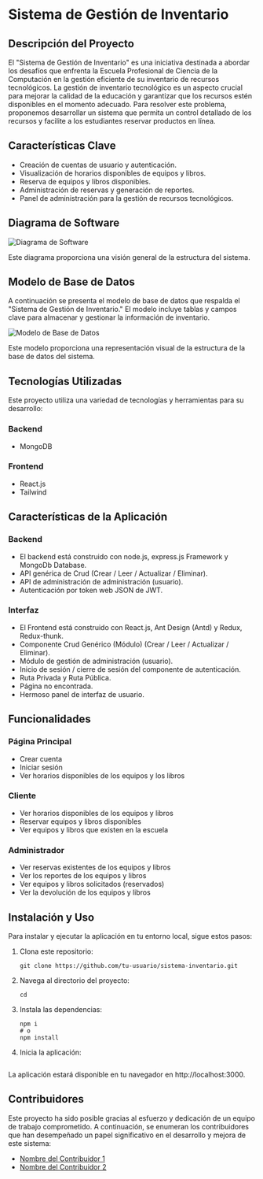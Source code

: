 # Sistema de Gestión de Inventario

## Descripción del Proyecto

El "Sistema de Gestión de Inventario" es una iniciativa destinada a abordar los desafíos que enfrenta la Escuela Profesional de Ciencia de la Computación en la gestión eficiente de su inventario de recursos tecnológicos. La gestión de inventario tecnológico es un aspecto crucial para mejorar la calidad de la educación y garantizar que los recursos estén disponibles en el momento adecuado. Para resolver este problema, proponemos desarrollar un sistema que permita un control detallado de los recursos y facilite a los estudiantes reservar productos en línea.

## Características Clave

- Creación de cuentas de usuario y autenticación.
- Visualización de horarios disponibles de equipos y libros.
- Reserva de equipos y libros disponibles.
- Administración de reservas y generación de reportes.
- Panel de administración para la gestión de recursos tecnológicos.

## Diagrama de Software
![Diagrama de Software](enlace-a-la-imagen-o-ruta-del-archivo)

Este diagrama proporciona una visión general de la estructura del sistema.

## Modelo de Base de Datos

A continuación se presenta el modelo de base de datos que respalda el "Sistema de Gestión de Inventario." El modelo incluye tablas y campos clave para almacenar y gestionar la información de inventario.

![Modelo de Base de Datos](enlace-a-la-imagen-del-modelo-o-ruta-del-archivo)

Este modelo proporciona una representación visual de la estructura de la base de datos del sistema.


## Tecnologías Utilizadas

Este proyecto utiliza una variedad de tecnologías y herramientas para su desarrollo:

### Backend

- MongoDB


### Frontend

- React.js
- Tailwind

## Características de la Aplicación

### Backend

- El backend está construido con node.js, express.js Framework y MongoDb Database.
- API genérica de Crud (Crear / Leer / Actualizar / Eliminar).
- API de administración de administración (usuario).
- Autenticación por token web JSON de JWT.

### Interfaz

- El Frontend está construido con React.js, Ant Design (Antd) y Redux, Redux-thunk.
- Componente Crud Genérico (Módulo) (Crear / Leer / Actualizar / Eliminar).
- Módulo de gestión de administración (usuario).
- Inicio de sesión / cierre de sesión del componente de autenticación.
- Ruta Privada y Ruta Pública.
- Página no encontrada.
- Hermoso panel de interfaz de usuario.


## Funcionalidades
### Página Principal
- Crear cuenta
- Iniciar sesión
- Ver horarios disponibles de los equipos y los libros 

### Cliente
- Ver horarios disponibles de los equipos y libros
- Reservar equipos y libros disponibles
- Ver equipos y libros que existen en la escuela

### Administrador
- Ver reservas existentes de los equipos y libros
- Ver los reportes de los equipos y libros
- Ver equipos y libros solicitados (reservados)
- Ver la devolución de los equipos y libros

## Instalación y Uso

Para instalar y ejecutar la aplicación en tu entorno local, sigue estos pasos:

1. Clona este repositorio:
   ```
   git clone https://github.com/tu-usuario/sistema-inventario.git
   ```
2. Navega al directorio del proyecto:
   ```
   cd 
   ```
3. Instala las dependencias:
   ```
   npm i
   # o
   npm install
   ```
4. Inicia la aplicación:
   ```

   ```
La aplicación estará disponible en tu navegador en http://localhost:3000.


## Contribuidores

Este proyecto ha sido posible gracias al esfuerzo y dedicación de un equipo de trabajo comprometido. A continuación, se enumeran los contribuidores que han desempeñado un papel significativo en el desarrollo y mejora de este sistema:

- [Nombre del Contribuidor 1](enlace-al-perfil-de-GitHub)
- [Nombre del Contribuidor 2](enlace-al-perfil-de-GitHub)





